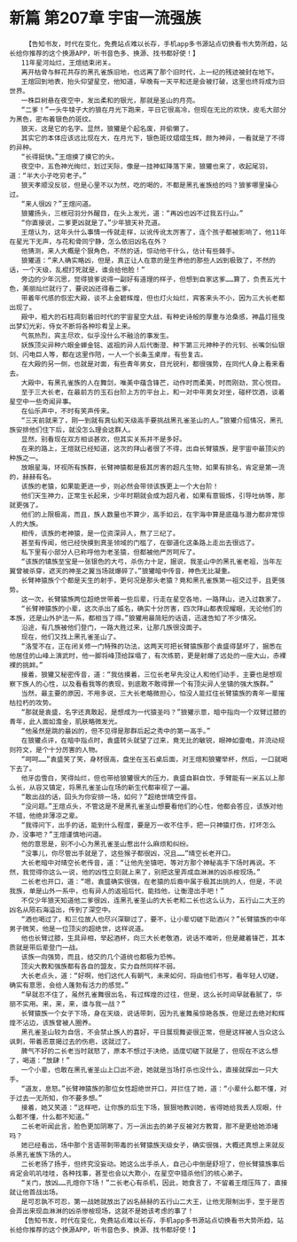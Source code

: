 # 新篇 第207章 宇宙一流强族
        【告知书友，时代在变化，免费站点难以长存，手机app多书源站点切换看书大势所趋，站长给你推荐的这个换源APP，听书音色多、换源、找书都好使！】
       11年星河灿烂，王煊结束闭关。
       离开枯骨与鲜花共存的黑孔雀族旧地，也远离了那个旧时代，上一纪的残迹被封在地下。
       王煊回到地表，抬头仰望星空，他知道，早晚有一天平和还是会被打破，这里也终将成为旧世界。
       一株巨树悬在夜空中，发出柔和的银光，那就是圣山的月亮。
       “二爹！”一头牛犊子大的狼在月光下跑来，平日它很高冷，但现在无比的欢快，皮毛大部分为黑色，密布着银色的斑纹。
       狼天，这是它的名字。显然，狼獾是个起名废，并偷懒了。
       其实它的本体应该远比现在大，在月光下，银色斑纹熠熠生辉，颇为神异，一看就是了不得的异种。
       “长得挺快。”王煊摸了摸它的头。
       夜空中，五色神光绚烂，划过天际，像是一挂神虹降落下来，狼獾也来了，收起尾羽，道：“半大小子吃穷老子。”
       狼天孝顺没反驳，但是心里不以为然，吃的喝的，不都是黑孔雀族给的吗？狼爹哪里操心过。
       “来人很凶？”王煊问道。
       狼獾扬头，三根冠羽分外醒目，在头上发光，道：“再凶也凶不过我五行山。”
       “你直接说，二爹更凶就是了。”少年狼天补充道。
       王煊认为，这年头什么事情一传就走样，以讹传讹太厉害了，连个孩子都被影响了，他11年在星光下无声，与花和骨同宁静，怎么依旧凶名在外？
       他猜测，来人大概是个狠角色，不然的话，惊动他干什么，估计有些棘手。
       狼獾道：“来人确实略凶，但是，真正让人在意的是生养他的那些人凶到极致了，不然的话，一个天级，乱棍打死就是，谁会给他脸！”
       旁边的少年沉思，觉得狼爹说得一副好有道理的样子，但想到自家这爹……算了，负责五光十色，美丽灿烂就行了，要说凶还得看二爹。
       带着年代感的恢宏大殿，谈不上金碧辉煌，但也灯火灿烂，宾客来头不小，因为三大长老都出现了。
       殿中，粗大的石柱凋刻着旧时代的宇宙星空大战，有种史诗般的厚重与沧桑感，神晶灯摇曳出梦幻光彩，侍女不断将各种珍肴呈上来。
       气氛热烈，宾主尽欢，似乎没什么不融洽的事发生。
       妖族顶尖异种六眼金蝉金铭、返祖的异人后代衡澄、种下第三元神种子的元钊、长嘴剑仙银剑、闪电巨人等，都在这里作陪，一人一个长条玉桌岸，有些复古。
       在大殿的另一侧，也就是对面，有些青年男女，目光锐利，都很强势，在同代人身上看来看去。
       大殿中，有黑孔雀族的人在舞剑，唯美中蕴含锋芒，动作时而柔美，时而刚劲，赏心悦目。
       至于三大长老，在最前方的玉石台阶上方的平台上，和一对中年男女对坐，碰杯饮酒，谈着星空中一些奇闻异事。
       在仙乐声中，不时有笑声传来。
       “三天前就来了，刚一到就有真仙和天级高手要挑战黑孔雀圣山的人。”狼獾介绍情况，黑孔族安排他们住下后，就没怎么理会这群人。
       显然，别看现在双方相谈甚欢，但其实关系并不是多好。
       在来的路上，王煊就已经知道，这次的拜山者很了不得，出自长臂猿族，是宇宙中最顶尖的种族之一。
       放眼星海，环视所有族群，长臂神猿都是极其厉害的超凡生物，如果有排名，肯定是第一流的，赫赫有名。
       该族的老猿，如果能更进一步，则必然会带领该族更上一个大台阶！
       他们天生神力，正常生长起来，少年时期就会成为超凡者，如果有意锻炼，引导吐纳等，那就更强了。
       他们的上限极高，而且，族人数量也不算少，高手如云，在宇海中算是底蕴与潜力都非常惊人的大族。
       相传，该族的老神猿，是一位资深异人，熬了三纪了。
       甚至有传闻，他已经快摸到真圣领域的门槛了，在御道化这条路上走出去很远了。
       私下里有小部分人已称呼他为老圣猿，但都被他严厉呵斥了。
       “该族的镇族至宝是一张银色的大弓，杀伤力十足，据说，我圣山中的黑孔雀老祖，当年左翼曾被杀穿，遮天的神圣之翼当场就爆碎了。”狼獾暗中传音，神色无比凝重。
       长臂神猿族个个都是天生的射手，更何况是那头老猿？竟和黑孔雀族第一祖交过手，且更强势。
       这一次，长臂猿族两位超绝世带着一些后辈，行走在星空各地，一路拜山，进入过数家了。
       “长臂神猿族的小辈，这次杀出了威名，确实十分厉害，四次拜山都表现耀眼，无论他们的本族，还是山外护法一系，都相当了得。”狼獾用最简短的话语，迅速告知了不少情况。
       沿途，有几族被他们登门，一路大胜过来，让那几族很没面子。
       现在，他们又找上黑孔雀圣山了。
       “洛莹不在，正在闭关修一门特殊的功法，这两天可把长臂猿族那个袁盛得瑟坏了，据悉在他居住的山峰上演武时，他一脚将峰顶给踩塌了，有次练箭，更是射爆了远处的一座大山，赤裸裸的挑衅。”
       接着，狼獾又秘密传音，道：“我估摸着，三位长老早先没让人和他们动手，主要也是想观察下族人的心性，以及看看我等的表现，到底敢不敢得罪一个有顶尖异人坐镇的强大族群。”
       当然，最主要的原因，不用多说，三大长老略微担心，怕没人能扛住长臂猿族的青年一辈摧枯拉朽的攻势。
       “那就是袁盛，名字还真敢起，是想成为一代猿圣吗？”狼獾示意，暗中指向一个双臂过膝的青年，此人面如澹金，肌肤略微发光。
       “他虽然是跳的最凶的，但不见得是那群后起之秀中的第一高手。”
       在狼獾点评，在暗中指点时，袁盛转头就望了过来，竟无比的敏锐，眼神如雷电，并流动规则符文，是个十分厉害的人物。
       “呵呵……”袁盛笑了笑，身材很高，盘坐在玉石桌后面，对王煊和狼獾举杯，然后，一口就喝下去了。
       他牙齿雪白，笑得灿烂，但也带给狼獾很大的压力，袁盛自斟自饮，手臂能有一米五以上那么长，从容又镇定，将黑孔雀圣山在场的新生代都审视了一遍。
       “敢出战的话，回头为你安排一场，如何？”超绝世晴空传音。
       “没问题。”王煊点头，不管这是不是黑孔雀圣山想要看他们的心性，他都会答应，该族对他不错，他绝非薄凉之辈。
       “我得问下，出手的话，能到什么程度，要是万一收不住手，把一只神猿打伤，打坏怎么办，没事吧？”王煊谨慎地问道。
       他的意思是，别不小心为黑孔雀圣山惹出什么麻烦和纠纷。
       “没事儿，你尽管出手就是了，这些猴子都很凶，况且……”晴空长老开口。
       大长老暗中对晴空长老传音，道：“让他先坐镇吧，等对方那个神秘高手下场时再说。不然，我觉得你这么一说，他的凶性立刻就上来了，别把这里弄成血淋淋的凶杀桉现场。”
       二长老也开口，道：“嗯，袁盛确实很强，在老猿的后裔中属于极其出挑的人，但是，不说我族，单是山外一系中，也有异人的返祖后代，能挡他，让衡澄出手吧！”
       不仅少年狼天知道他二爹很凶，连黑孔雀圣山的大长老和二长也这么认为，五行山二大王的凶名从陨石海溢出，传到了深空中。
       “酒也喝过了，和三位故人也尽兴深聊过了，要不，让小辈切磋下助酒兴？”长臂猿族的中年男子微笑，他是一位顶尖的超绝世，这样说道。
       他也长臂过膝，生具异相，举起酒杯，向三大长老敬酒，说话不难听，但是藏着锋芒，其本质就是带后辈登门一战。
       该族一向强势，而且，结交的几个道统也都极为恐怖。
       顶尖大教和强族都有各自的盟友，实力自然同样不弱。
       大长老点头，道：“好啊，他们这代人有朝气，未来如何，将由他们书写，看年轻人切磋，确实有意思，会给人蓬勃有活力的感觉。”
       “早就忍不住了，虽然孔雀舞很出名，有过辉煌的过往，但是，这么长时间早就看腻了，华丽不实用。来，来，来，谁与我一战？”
       长臂猿族一个女子下场，身在天级，说话带刺，因为孔雀舞虽惊艳各族，但是过去绝对和辉煌不沾边，该族曾被人圈养。
       黑孔雀圣山较为自信，不会禁止族人的喜好，平日展现舞姿很正常，但是这样被人当众这么讽刺，带着恶意揭过去的伤疤，这就过了。
       脾气不好的二长老当时就怒了，原本不想过于决绝，适度切磋下就是了，但现在不这么想了，喝道：“放肆！”
       一个小辈，也敢在黑孔雀圣山上口出不逊，她就是当场打杀也没什么，直接就探出一只大手。
       “道友，息怒。”长臂神猿族的那位女性超绝世开口，并拦住了她，道：“小辈什么都不懂，对于过去一无所知，你不要多想。”
       接着，她又笑道：“这样吧，让你族的后生下场，狠狠地教训她，省得她给我丢人现眼，什么都不懂，什么都不知道。”
       二长老听闻此言，脸色更加阴寒了，万一派出去的弟子反被对方教育，那不是更给她添堵吗？
       她已经看出，场中那个言语带刺带毒的长臂猿族天级女子，确实很强，大概还真想上来就反杀黑孔雀族下场的人。
       二长老扬了扬手，但终究没妄动。她这么出手杀人，自己心中倒是舒坦了，但长臂猿族事后肯定会叽叽哇哇，各种找事，甚至也会以大欺小，在星空中猎杀他们的核心弟子。
       “关门，放凶……孔煊你下场！”二长老心有杀机，因此，她食言了，不留着王煊压阵了，直接就让他首战出场。
       是可忍孰不可忍，第一战她就放出了凶名赫赫的五行山二大王，让他无限制出手，至于是否会弄出来现血淋淋的凶杀惨桉现场，这就不是她该考虑的事了！
       【告知书友，时代在变化，免费站点难以长存，手机app多书源站点切换看书大势所趋，站长给你推荐的这个换源APP，听书音色多、换源、找书都好使！】